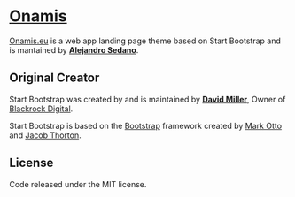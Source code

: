 # [Onamis](https://onamis.eu/)

[Onamis.eu](https://onamis.eu/) is a web app landing page theme based on Start Bootstrap and is mantained by **[Alejandro Sedano](https://sedano.me/)**.

## Original Creator

Start Bootstrap was created by and is maintained by **[David Miller](http://davidmiller.io/)**, Owner of [Blackrock Digital](http://blackrockdigital.io/).

Start Bootstrap is based on the [Bootstrap](http://getbootstrap.com/) framework created by [Mark Otto](https://twitter.com/mdo) and [Jacob Thorton](https://twitter.com/fat).

## License

Code released under the MIT license.
